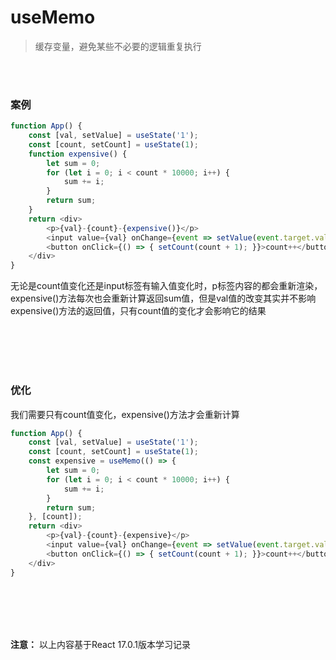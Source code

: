 # useMemo

> 缓存变量，避免某些不必要的逻辑重复执行

<br></br>


### 案例

```javascript
function App() {
    const [val, setValue] = useState('1');
    const [count, setCount] = useState(1);
    function expensive() {
        let sum = 0;
        for (let i = 0; i < count * 10000; i++) {
            sum += i;
        }
        return sum;
    }
    return <div>
        <p>{val}-{count}-{expensive()}</p>
        <input value={val} onChange={event => setValue(event.target.value)}/>
        <button onClick={() => { setCount(count + 1); }}>count++</button>
    </div>
}
```

无论是count值变化还是input标签有输入值变化时，p标签内容的都会重新渲染，expensive()方法每次也会重新计算返回sum值，但是val值的改变其实并不影响expensive()方法的返回值，只有count值的变化才会影响它的结果

<br></br>
<br></br>




### 优化

我们需要只有count值变化，expensive()方法才会重新计算

```javascript
function App() {
    const [val, setValue] = useState('1');
    const [count, setCount] = useState(1);
    const expensive = useMemo(() => {
        let sum = 0;
        for (let i = 0; i < count * 10000; i++) {
            sum += i;
        }
        return sum;
    }, [count]);
    return <div>
        <p>{val}-{count}-{expensive}</p>
        <input value={val} onChange={event => setValue(event.target.value)}/>
        <button onClick={() => { setCount(count + 1); }}>count++</button>
    </div>
}
```

<br></br>
<br></br>

**注意：** 以上内容基于React 17.0.1版本学习记录
